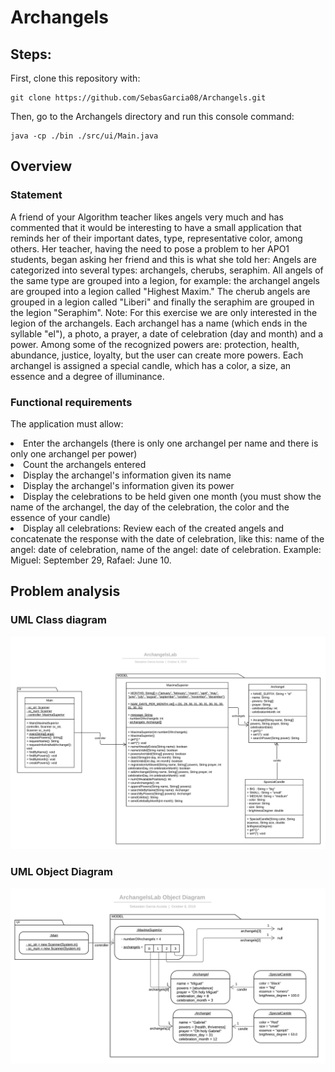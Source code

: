 # Archangels
## Steps: 
First, clone this repository with:
```
git clone https://github.com/SebasGarcia08/Archangels.git
```

Then, go to the Archangels directory and run this console command:
``` 
java -cp ./bin ./src/ui/Main.java
``` 

## Overview
### Statement
A friend of your Algorithm teacher likes angels very much and has commented that it would be interesting to have a small application that reminds her of their important dates, type, representative color, among others. Her teacher, having the need to pose a problem to her APO1 students, began asking her friend and this is what she told her:
Angels are categorized into several types: archangels, cherubs, seraphim.
All angels of the same type are grouped into a legion, for example: the archangel angels are grouped into a legion called "Highest Maxim." The cherub angels are grouped in a legion called "Liberi" and finally the seraphim are grouped in the legion "Seraphim".
Note: For this exercise we are only interested in the legion of the archangels.
Each archangel has a name (which ends in the syllable "el"), a photo, a prayer, a date of celebration (day and month) and a power. Among some of the recognized powers are: protection, health, abundance, justice, loyalty, but the user can create more powers. Each archangel is assigned a special candle, which has a color, a size, an essence and a degree of illuminance.

### Functional requirements
The application must allow:

<li class="item">Enter the archangels (there is only one archangel per name and there is only one archangel per power)</ul>
<li class="item">Count the archangels entered</li>
<li class="item">Display the archangel's information given its name</li>
<li class="item">Display the archangel's information given its power</li>
<li class="item">Display the celebrations to be held given one month (you must show the name of the archangel, the day of the celebration, the color and the essence of your candle)</li>
<li class="item">Display all celebrations: Review each of the created angels and concatenate the response with the date of celebration, like this: name of the angel: date of celebration, name of the angel: date of celebration. Example: Miguel: September 29, Rafael: June 10.</li>

## Problem analysis
### UML Class diagram
<img src="problem analysis\ArchangelsLab.jpeg" alt="UML Class Diagram" />

### UML Object Diagram
<img src="problem analysis\ArchangelsLab Object Diagram.jpeg" alt="UML Object Diagram"/>

